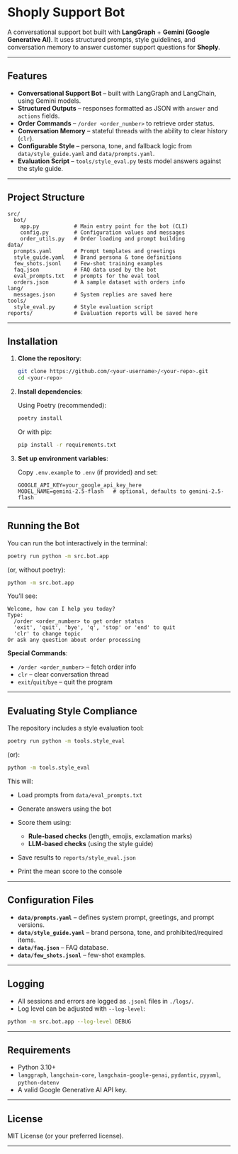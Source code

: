 # Shoply Support Bot

A conversational support bot built with **LangGraph** + **Gemini (Google Generative AI)**.
It uses structured prompts, style guidelines, and conversation memory to answer customer support questions for **Shoply**.

---

## Features

* **Conversational Support Bot** – built with LangGraph and LangChain, using Gemini models.
* **Structured Outputs** – responses formatted as JSON with `answer` and `actions` fields.
* **Order Commands** – `/order <order_number>` to retrieve order status.
* **Conversation Memory** – stateful threads with the ability to clear history (`clr`).
* **Configurable Style** – persona, tone, and fallback logic from `data/style_guide.yaml` and `data/prompts.yaml`.
* **Evaluation Script** – `tools/style_eval.py` tests model answers against the style guide.

---

## Project Structure

```
src/
  bot/
    app.py           # Main entry point for the bot (CLI)
    config.py        # Configuration values and messages
    order_utils.py   # Order loading and prompt building
data/
  prompts.yaml       # Prompt templates and greetings
  style_guide.yaml   # Brand persona & tone definitions
  few_shots.jsonl    # Few-shot training examples
  faq.json           # FAQ data used by the bot
  eval_prompts.txt   # prompts for the eval tool
  orders.json        # A sample dataset with orders info
lang/
  messages.json      # System replies are saved here
tools/
  style_eval.py      # Style evaluation script
reports/             # Evaluation reports will be saved here
```

---

## Installation

1. **Clone the repository**:

   ```bash
   git clone https://github.com/<your-username>/<your-repo>.git
   cd <your-repo>
   ```

2. **Install dependencies**:

   Using Poetry (recommended):

   ```bash
   poetry install
   ```

   Or with pip:

   ```bash
   pip install -r requirements.txt
   ```

3. **Set up environment variables**:

   Copy `.env.example` to `.env` (if provided) and set:

   ```
   GOOGLE_API_KEY=your_google_api_key_here
   MODEL_NAME=gemini-2.5-flash   # optional, defaults to gemini-2.5-flash
   ```

---

## Running the Bot

You can run the bot interactively in the terminal:

```bash
poetry run python -m src.bot.app
```

(or, without poetry):

```bash
python -m src.bot.app
```

You’ll see:

```
Welcome, how can I help you today?
Type:
  /order <order_number> to get order status
  'exit', 'quit', 'bye', 'q', 'stop' or 'end' to quit
  'clr' to change topic
Or ask any question about order processing
```

**Special Commands**:

* `/order <order_number>` – fetch order info
* `clr` – clear conversation thread
* `exit`/`quit`/`bye` – quit the program

---

## Evaluating Style Compliance

The repository includes a style evaluation tool:

```bash
poetry run python -m tools.style_eval
```

(or):

```bash
python -m tools.style_eval
```

This will:

* Load prompts from `data/eval_prompts.txt`
* Generate answers using the bot
* Score them using:

  * **Rule-based checks** (length, emojis, exclamation marks)
  * **LLM-based checks** (using the style guide)
* Save results to `reports/style_eval.json`
* Print the mean score to the console

---

## Configuration Files

* **`data/prompts.yaml`** – defines system prompt, greetings, and prompt versions.
* **`data/style_guide.yaml`** – brand persona, tone, and prohibited/required items.
* **`data/faq.json`** – FAQ database.
* **`data/few_shots.jsonl`** – few-shot examples.

---

## Logging

* All sessions and errors are logged as `.jsonl` files in `./logs/`.
* Log level can be adjusted with `--log-level`:

```bash
python -m src.bot.app --log-level DEBUG
```

---

## Requirements

* Python 3.10+
* `langgraph`, `langchain-core`, `langchain-google-genai`, `pydantic`, `pyyaml`, `python-dotenv`
* A valid Google Generative AI API key.

---

## License

MIT License (or your preferred license).

---
